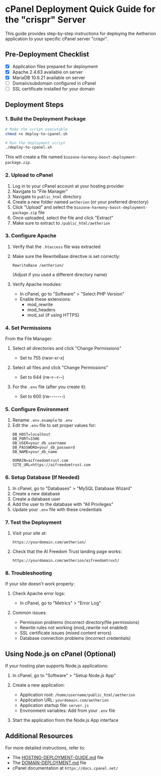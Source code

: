 # cPanel Deployment Quick Guide for the "crispr" Server

This guide provides step-by-step instructions for deploying the Aetherion application to your specific cPanel server "crispr".

## Pre-Deployment Checklist

- [x] Application files prepared for deployment
- [x] Apache 2.4.63 available on server
- [x] MariaDB 10.6.21 available on server
- [ ] Domain/subdomain configured in cPanel
- [ ] SSL certificate installed for your domain

## Deployment Steps

### 1. Build the Deployment Package

```bash
# Make the script executable
chmod +x deploy-to-cpanel.sh

# Run the deployment script
./deploy-to-cpanel.sh
```

This will create a file named `biozone-harmony-boost-deployment-package.zip`.

### 2. Upload to cPanel

1. Log in to your cPanel account at your hosting provider
2. Navigate to "File Manager"
3. Navigate to `public_html` directory
4. Create a new folder named `aetherion` (or your preferred directory)
5. Click "Upload" and select the `biozone-harmony-boost-deployment-package.zip` file
6. Once uploaded, select the file and click "Extract"
7. Make sure to extract to `/public_html/aetherion`

### 3. Configure Apache

1. Verify that the `.htaccess` file was extracted
2. Make sure the RewriteBase directive is set correctly:
   ```
   RewriteBase /aetherion/
   ```
   (Adjust if you used a different directory name)

3. Verify Apache modules:
   - In cPanel, go to "Software" > "Select PHP Version"
   - Enable these extensions:
     - mod_rewrite
     - mod_headers
     - mod_ssl (if using HTTPS)

### 4. Set Permissions

From the File Manager:

1. Select all directories and click "Change Permissions"
   - Set to 755 (rwxr-xr-x)
   
2. Select all files and click "Change Permissions"
   - Set to 644 (rw-r--r--)
   
3. For the `.env` file (after you create it):
   - Set to 600 (rw-------)

### 5. Configure Environment

1. Rename `.env.example` to `.env`
2. Edit the `.env` file to set proper values for:
   ```
   DB_HOST=localhost
   DB_PORT=3306
   DB_USER=your_db_username
   DB_PASSWORD=your_db_password
   DB_NAME=your_db_name
   
   DOMAIN=aifreedomtrust.com
   SITE_URL=https://aifreedomtrust.com
   ```

### 6. Setup Database (If Needed)

1. In cPanel, go to "Databases" > "MySQL Database Wizard"
2. Create a new database
3. Create a database user
4. Add the user to the database with "All Privileges"
5. Update your `.env` file with these credentials

### 7. Test the Deployment

1. Visit your site at:
   ```
   https://yourdomain.com/aetherion/
   ```
   
2. Check that the AI Freedom Trust landing page works:
   ```
   https://yourdomain.com/aetherion/aifreedomtrust/
   ```

### 8. Troubleshooting

If your site doesn't work properly:

1. Check Apache error logs:
   - In cPanel, go to "Metrics" > "Error Log"
   
2. Common issues:
   - Permission problems (incorrect directory/file permissions)
   - Rewrite rules not working (mod_rewrite not enabled)
   - SSL certificate issues (mixed content errors)
   - Database connection problems (incorrect credentials)

## Using Node.js on cPanel (Optional)

If your hosting plan supports Node.js applications:

1. In cPanel, go to "Software" > "Setup Node.js App"
2. Create a new application:
   - Application root: `/home/username/public_html/aetherion`
   - Application URL: `yourdomain.com/aetherion`
   - Application startup file: `server.js`
   - Environment variables: Add from your `.env` file

3. Start the application from the Node.js App interface

## Additional Resources

For more detailed instructions, refer to:

- The [HOSTING-DEPLOYMENT-GUIDE.md](./HOSTING-DEPLOYMENT-GUIDE.md) file
- The [DOMAIN-DEPLOYMENT.md](./DOMAIN-DEPLOYMENT.md) file
- cPanel documentation at `https://docs.cpanel.net/`